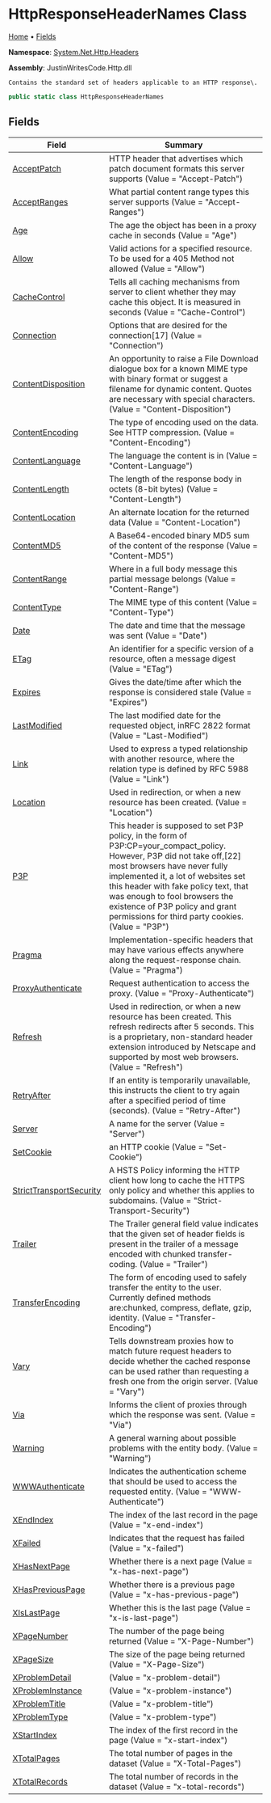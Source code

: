 # HttpResponseHeaderNames Class

[Home](../../../README.md) &#x2022; [Fields](#fields)

**Namespace**: [System.Net.Http.Headers](../README.md)

**Assembly**: JustinWritesCode\.Http\.dll

  
    Contains the standard set of headers applicable to an HTTP response\.
    

```csharp
public static class HttpResponseHeaderNames
```

## Fields

| Field | Summary |
| ----- | ------- |
| [AcceptPatch](AcceptPatch/README.md) | HTTP header that advertises which patch document formats this server supports \(Value = "Accept\-Patch"\) |
| [AcceptRanges](AcceptRanges/README.md) | What partial content range types this server supports \(Value = "Accept\-Ranges"\) |
| [Age](Age/README.md) | The age the object has been in a proxy cache in seconds \(Value = "Age"\) |
| [Allow](Allow/README.md) | Valid actions for a specified resource\. To be used for a 405 Method not allowed \(Value = "Allow"\) |
| [CacheControl](CacheControl/README.md) | Tells all caching mechanisms from server to client whether they may cache this object\. It is measured in seconds \(Value = "Cache\-Control"\) |
| [Connection](Connection/README.md) | Options that are desired for the connection\[17\] \(Value = "Connection"\) |
| [ContentDisposition](ContentDisposition/README.md) | An opportunity to raise a File Download dialogue box for a known MIME type with binary format or suggest a filename for dynamic content\. Quotes are necessary with special characters\. \(Value = "Content\-Disposition"\) |
| [ContentEncoding](ContentEncoding/README.md) | The type of encoding used on the data\. See HTTP compression\. \(Value = "Content\-Encoding"\) |
| [ContentLanguage](ContentLanguage/README.md) | The language the content is in \(Value = "Content\-Language"\) |
| [ContentLength](ContentLength/README.md) | The length of the response body in octets \(8\-bit bytes\) \(Value = "Content\-Length"\) |
| [ContentLocation](ContentLocation/README.md) | An alternate location for the returned data \(Value = "Content\-Location"\) |
| [ContentMD5](ContentMD5/README.md) | A Base64\-encoded binary MD5 sum of the content of the response \(Value = "Content\-MD5"\) |
| [ContentRange](ContentRange/README.md) | Where in a full body message this partial message belongs \(Value = "Content\-Range"\) |
| [ContentType](ContentType/README.md) | The MIME type of this content \(Value = "Content\-Type"\) |
| [Date](Date/README.md) | The date and time that the message was sent \(Value = "Date"\) |
| [ETag](ETag/README.md) | An identifier for a specific version of a resource, often a message digest \(Value = "ETag"\) |
| [Expires](Expires/README.md) | Gives the date/time after which the response is considered stale \(Value = "Expires"\) |
| [LastModified](LastModified/README.md) | The last modified date for the requested object, inRFC 2822 format \(Value = "Last\-Modified"\) |
| [Link](Link/README.md) | Used to express a typed relationship with another resource, where the relation type is defined by RFC 5988 \(Value = "Link"\) |
| [Location](Location/README.md) | Used in redirection, or when a new resource has been created\. \(Value = "Location"\) |
| [P3P](P3P/README.md) | This header is supposed to set P3P policy, in the form of P3P:CP=your\_compact\_policy\. However, P3P did not take off,\[22\] most browsers have never fully implemented it, a lot of websites set this header with fake policy text, that was enough to fool browsers the existence of P3P policy and grant permissions for third party cookies\. \(Value = "P3P"\) |
| [Pragma](Pragma/README.md) | Implementation\-specific headers that may have various effects anywhere along the request\-response chain\. \(Value = "Pragma"\) |
| [ProxyAuthenticate](ProxyAuthenticate/README.md) | Request authentication to access the proxy\. \(Value = "Proxy\-Authenticate"\) |
| [Refresh](Refresh/README.md) | Used in redirection, or when a new resource has been created\. This refresh redirects after 5 seconds\. This is a proprietary, non\-standard header extension introduced by Netscape and supported by most web browsers\. \(Value = "Refresh"\) |
| [RetryAfter](RetryAfter/README.md) | If an entity is temporarily unavailable, this instructs the client to try again after a specified period of time \(seconds\)\. \(Value = "Retry\-After"\) |
| [Server](Server/README.md) | A name for the server \(Value = "Server"\) |
| [SetCookie](SetCookie/README.md) | an HTTP cookie \(Value = "Set\-Cookie"\) |
| [StrictTransportSecurity](StrictTransportSecurity/README.md) | A HSTS Policy informing the HTTP client how long to cache the HTTPS only policy and whether this applies to subdomains\. \(Value = "Strict\-Transport\-Security"\) |
| [Trailer](Trailer/README.md) | The Trailer general field value indicates that the given set of header fields is present in the trailer of a message encoded with chunked transfer\-coding\. \(Value = "Trailer"\) |
| [TransferEncoding](TransferEncoding/README.md) | The form of encoding used to safely transfer the entity to the user\. Currently defined methods are:chunked, compress, deflate, gzip, identity\. \(Value = "Transfer\-Encoding"\) |
| [Vary](Vary/README.md) | Tells downstream proxies how to match future request headers to decide whether the cached response can be used rather than requesting a fresh one from the origin server\. \(Value = "Vary"\) |
| [Via](Via/README.md) | Informs the client of proxies through which the response was sent\. \(Value = "Via"\) |
| [Warning](Warning/README.md) | A general warning about possible problems with the entity body\. \(Value = "Warning"\) |
| [WWWAuthenticate](WWWAuthenticate/README.md) | Indicates the authentication scheme that should be used to access the requested entity\. \(Value = "WWW\-Authenticate"\) |
| [XEndIndex](XEndIndex/README.md) | The index of the last record in the page \(Value = "x\-end\-index"\) |
| [XFailed](XFailed/README.md) | Indicates that the request has failed \(Value = "x\-failed"\) |
| [XHasNextPage](XHasNextPage/README.md) | Whether there is a next page \(Value = "x\-has\-next\-page"\) |
| [XHasPreviousPage](XHasPreviousPage/README.md) | Whether there is a previous page \(Value = "x\-has\-previous\-page"\) |
| [XIsLastPage](XIsLastPage/README.md) | Whether this is the last page \(Value = "x\-is\-last\-page"\) |
| [XPageNumber](XPageNumber/README.md) | The number of the page being returned \(Value = "X\-Page\-Number"\) |
| [XPageSize](XPageSize/README.md) | The size of the page being returned \(Value = "X\-Page\-Size"\) |
| [XProblemDetail](XProblemDetail/README.md) |  \(Value = "x\-problem\-detail"\) |
| [XProblemInstance](XProblemInstance/README.md) |  \(Value = "x\-problem\-instance"\) |
| [XProblemTitle](XProblemTitle/README.md) |  \(Value = "x\-problem\-title"\) |
| [XProblemType](XProblemType/README.md) |  \(Value = "x\-problem\-type"\) |
| [XStartIndex](XStartIndex/README.md) | The index of the first record in the page \(Value = "x\-start\-index"\) |
| [XTotalPages](XTotalPages/README.md) | The total number of pages in the dataset \(Value = "X\-Total\-Pages"\) |
| [XTotalRecords](XTotalRecords/README.md) | The total number of records in the dataset \(Value = "x\-total\-records"\) |

